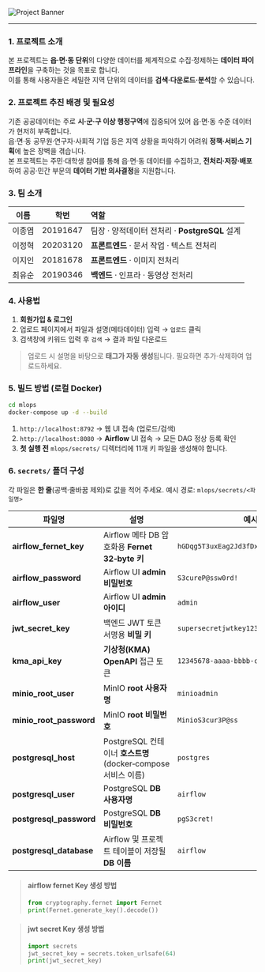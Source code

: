 ![Project Banner](https://github.com/user-attachments/assets/947814c8-2c21-4ed9-97c2-7c9a2d25a2c8)

---

### 1. 프로젝트 소개

본 프로젝트는 **읍·면·동 단위**의 다양한 데이터를 체계적으로 수집·정제하는 **데이터 파이프라인**을 구축하는 것을 목표로 합니다.<br>
이를 통해 사용자들은 세밀한 지역 단위의 데이터를 **검색·다운로드·분석**할 수 있습니다.

### 2. 프로젝트 추진 배경 및 필요성

기존 공공데이터는 주로 **시·군·구 이상 행정구역**에 집중되어 있어 읍·면·동 수준 데이터가 현저히 부족합니다.<br>
읍·면·동 공무원·연구자·사회적 기업 등은 지역 상황을 파악하기 어려워 **정책·서비스 기획**에 높은 장벽을 겪습니다.<br>
본 프로젝트는 주민·대학생 참여를 통해 읍·면·동 데이터를 수집하고, **전처리·저장·배포**하여 공공·민간 부문의 **데이터 기반 의사결정**을 지원합니다.

### 3. 팀 소개

|  이름 |    학번    | 역할                                 |
| :-: | :------: | :--------------------------------- |
| 이종엽 | 20191647 | 팀장 · 양적데이터 전처리 · **PostgreSQL** 설계 |
| 이정혁 | 20203120 | **프론트엔드** · 문서 작업 · 텍스트 전처리        |
| 이지인 | 20181678 | **프론트엔드** · 이미지 전처리                |
| 최유순 | 20190346 | **백엔드** · 인프라 · 동영상 전처리            |

### 4. 사용법

1. **회원가입 & 로그인**
2. 업로드 페이지에서 파일과 설명(메타데이터) 입력 → `업로드` 클릭
3. 검색창에 키워드 입력 후 `검색` → 결과 파일 다운로드

> 업로드 시 설명을 바탕으로 **태그가 자동 생성**됩니다. 필요하면 추가·삭제하여 업로드하세요.

### 5. 빌드 방법 (로컬 Docker)

```bash
cd mlops
docker-compose up -d --build
```

1. `http://localhost:8792` → 웹 UI 접속 (업로드/검색)
2. `http://localhost:8080` → **Airflow** UI 접속 → 모든 DAG 정상 등록 확인
3. **첫 실행 전** `mlops/secrets/` 디렉터리에 11개 키 파일을 생성해야 합니다.

### 6. `secrets/` 폴더 구성

각 파일은 **한 줄**(공백·줄바꿈 제외)로 값을 적어 주세요. 예시 경로: `mlops/secrets/<파일명>`

| 파일명                       | 설명                                              | 예시 / 값 형식                                      |
| ------------------------- | ----------------------------------------------- | ---------------------------------------------- |
| **airflow\_fernet\_key**  | Airflow 메타 DB 암호화용 **Fernet 32‑byte 키**         | `hGDqg5T3uxEag2Jd3fDx7qzIY_rMTqTX6j1w2v7EWbs=` |
| **airflow\_password**     | Airflow UI **admin 비밀번호**                       | `S3cureP@ssw0rd!`                              |
| **airflow\_user**         | Airflow UI **admin 아이디**                        | `admin`                                        |
| **jwt\_secret\_key**      | 백엔드 JWT 토큰 서명용 **비밀 키**                         | `supersecretjwtkey123!`                        |
| **kma\_api\_key**         | **기상청(KMA) OpenAPI** 접근 토큰                      | `12345678-aaaa-bbbb-cccc-1234567890ab`         |
| **minio\_root\_user**     | MinIO **root 사용자명**                             | `minioadmin`                                   |
| **minio\_root\_password** | MinIO **root 비밀번호**                             | `MinioS3cur3P@ss`                              |
| **postgresql\_host**      | PostgreSQL 컨테이너 **호스트명**(docker‑compose 서비스 이름) | `postgres`                                     |
| **postgresql\_user**      | PostgreSQL **DB 사용자명**                          | `airflow`                                      |
| **postgresql\_password**  | PostgreSQL **DB 비밀번호**                          | `pgS3cret!`                                    |
| **postgresql\_database**  | Airflow 및 프로젝트 테이블이 저장될 **DB 이름**               | `airflow`                                      |

> #### airflow fernet Key 생성 방법
>
> ```python
> from cryptography.fernet import Fernet
> print(Fernet.generate_key().decode())
> ```

> #### jwt secret Key 생성 방법
>
> ```python
> import secrets
> jwt_secret_key = secrets.token_urlsafe(64)
> print(jwt_secret_key)
> ```
